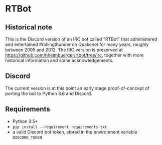 ﻿RTBot
=====

## Historical note

This is the Discord version of an IRC bot called "RTBot" that administered and entertained #rollingthunder on Quakenet for many years, roughly between 2005 and 2012.
The IRC version is preserved at https://github.com/hheimbuerger/rtbot/tree/irc, together with more historical information and some acknowledgements.

## Discord

The current version is at this point an early stage proof-of-concept of porting the bot to Python 3.6 and Discord.

## Requirements

* Python 3.5+
* `pip install --requirement requirements.txt`
* a valid Discord bot token, stored in the environment variable `DISCORD_TOKEN`
